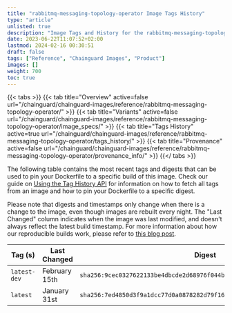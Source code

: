 ```yaml
---
title: "rabbitmq-messaging-topology-operator Image Tags History"
type: "article"
unlisted: true
description: "Image Tags and History for the rabbitmq-messaging-topology-operator Chainguard Image"
date: 2023-06-22T11:07:52+02:00
lastmod: 2024-02-16 00:30:51
draft: false
tags: ["Reference", "Chainguard Images", "Product"]
images: []
weight: 700
toc: true
---
```


{{< tabs >}}
{{< tab title="Overview" active=false url="/chainguard/chainguard-images/reference/rabbitmq-messaging-topology-operator/" >}}
{{< tab title="Variants" active=false url="/chainguard/chainguard-images/reference/rabbitmq-messaging-topology-operator/image_specs/" >}}
{{< tab title="Tags History" active=true url="/chainguard/chainguard-images/reference/rabbitmq-messaging-topology-operator/tags_history/" >}}
{{< tab title="Provenance" active=false url="/chainguard/chainguard-images/reference/rabbitmq-messaging-topology-operator/provenance_info/" >}}
{{</ tabs >}}

The following table contains the most recent tags and digests that can be used to pin your Dockerfile to a specific build of this image. Check our guide on [Using the Tag History API](/chainguard/chainguard-images/using-the-tag-history-api/) for information on how to fetch all tags from an image and how to pin your Dockerfile to a specific digest.

Please note that digests and timestamps only change when there is a change to the image, even though images are rebuilt every night. The "Last Changed" column indicates when the image was last modified, and doesn't always reflect the latest build timestamp. For more information about how our reproducible builds work, please refer to [this blog post](https://www.chainguard.dev/unchained/reproducing-chainguards-reproducible-image-builds).

| Tag (s)       | Last Changed  | Digest                                                                    |
|---------------|---------------|---------------------------------------------------------------------------|
|  `latest-dev` | February 15th | `sha256:9cec0327622133be4dbcde2d68976f044b56eef227446db37d563d9ab2719c63` |
|  `latest`     | January 31st  | `sha256:7ed4850d3f9a1dcc77d0a0878282d79f16c5e6ed22d2af10c77ac7489732d68d` |

